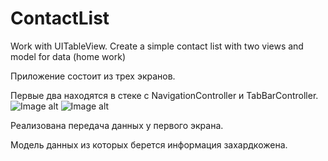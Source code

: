 # ContactList
Work with UITableView. Create a simple contact list with two views and model for data (home work)

Приложение состоит из трех экранов.

Первые два находятся в стеке с NavigationController и TabBarController.
![Image alt](https://github.com/viacheslavplatonov/ContactList/raw/main/People1.png)
![Image alt](https://github.com/viacheslavplatonov/ContactList/raw/main/Details.png)

Реализована передача данных у первого экрана.

Модель данных из которых берется информация захардкожена.
